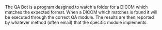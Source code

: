 The QA Bot is a program desgined to watch a folder for a DICOM which matches the expected format. When a DICOM which matches is found it will be executed through the correct QA module. The results are then reported by whatever method (often email) that the specific module implements. 
